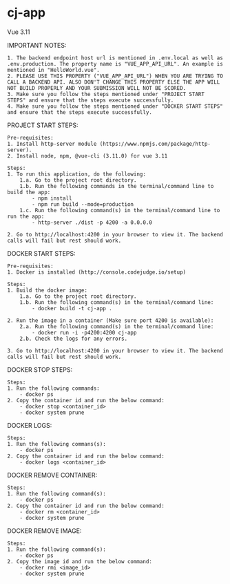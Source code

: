 # cj-app
Vue 3.11

IMPORTANT NOTES: 

    1. The backend endpoint host url is mentioned in .env.local as well as .env.production. The property name is "VUE_APP_API_URL". An example is mentioned in "HelloWorld.vue".
    2. PLEASE USE THIS PROPERTY ("VUE_APP_API_URL") WHEN YOU ARE TRYING TO CALL A BACKEND API. ALSO DON'T CHANGE THIS PROPERTY ELSE THE APP WILL NOT BUILD PROPERLY AND YOUR SUBMISSION WILL NOT BE SCORED. 
    3. Make sure you follow the steps mentioned under "PROJECT START STEPS" and ensure that the steps execute successfully. 
    4. Make sure you follow the steps mentioned under "DOCKER START STEPS" and ensure that the steps execute successfully. 

PROJECT START STEPS:

    Pre-requisites:
    1. Install http-server module (https://www.npmjs.com/package/http-server).
    2. Install node, npm, @vue-cli (3.11.0) for vue 3.11

    Steps:
    1. To run this application, do the following:
        1.a. Go to the project root directory.
        1.b. Run the following commands in the terminal/command line to build the app:
            - npm install
            - npm run build --mode=production
        1.c. Run the following command(s) in the terminal/command line to run the app:    
            - http-server ./dist -p 4200 -a 0.0.0.0
    
    2. Go to http://localhost:4200 in your browser to view it. The backend calls will fail but rest should work.


DOCKER START STEPS:

    Pre-requisites:
    1. Docker is installed (http://console.codejudge.io/setup)

    Steps:
    1. Build the docker image:
        1.a. Go to the project root directory.
        1.b. Run the following command(s) in the terminal/command line:
            - docker build -t cj-app .

    2. Run the image in a container (Make sure port 4200 is available):        
        2.a. Run the following command(s) in the terminal/command line:
            - docker run -i -p4200:4200 cj-app
        2.b. Check the logs for any errors. 

    3. Go to http://localhost:4200 in your browser to view it. The backend calls will fail but rest should work.

DOCKER STOP STEPS:

    Steps:
    1. Run the following commands:
        - docker ps
    2. Copy the container id and run the below command:
        - docker stop <container_id> 
        - docker system prune

DOCKER LOGS:

    Steps:
    1. Run the following commans(s):
        - docker ps
    2. Copy the container id and run the below command:
        - docker logs <container_id>

DOCKER REMOVE CONTAINER:

    Steps:
    1. Run the following command(s):
        - docker ps
    2. Copy the container id and run the below command:
        - docker rm <container_id>
        - docker system prune

DOCKER REMOVE IMAGE:

    Steps:
    1. Run the following command(s):
        - docker ps
    2. Copy the image id and run the below command:
        - docker rmi <image_id>
        - docker system prune

